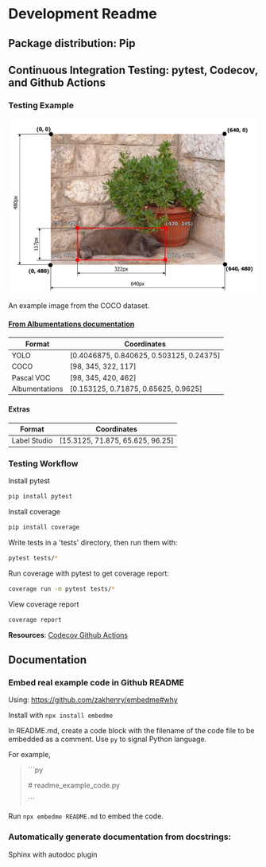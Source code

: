 # Development Readme


## Package distribution: Pip 

## Continuous Integration Testing: pytest, Codecov, and Github Actions

### Testing Example

![](assets/albumentations_bbox_example.jpg)

An example image from the COCO dataset.

#### [From Albumentations documentation](https://albumentations.ai/docs/getting_started/bounding_boxes_augmentation/#albumentations)

| Format | Coordinates |
|---|---|
| YOLO | [0.4046875, 0.840625, 0.503125, 0.24375] |
| COCO | [98, 345, 322, 117]
| Pascal VOC | [98, 345, 420, 462] |
| Albumentations | [0.153125, 0.71875, 0.65625, 0.9625] |

#### Extras

| Format | Coordinates | 
| --- | --- | 
| Label Studio | [15.3125, 71.875, 65.625, 96.25] | 


### Testing Workflow

Install pytest

```bash
pip install pytest
```

Install coverage

```bash
pip install coverage
```

Write tests in a 'tests' directory, then run them with:

```bash
pytest tests/*
```

Run coverage with pytest to get coverage report:

```bash
coverage run -m pytest tests/*
```

View coverage report

```bash
coverage report
```

**Resources**:
[Codecov Github Actions](https://about.codecov.io/blog/python-code-coverage-using-github-actions-and-codecov/)

## Documentation

### Embed real example code in Github README

Using:
https://github.com/zakhenry/embedme#why

Install with `npx install embedme`

In README.md, create a code block with the filename of the code file to be embedded as a comment. 
Use `py` to signal Python language.

For example,
> \```py
> 
> \# readme_example_code.py
> 
> \```

Run `npx embedme README.md` to embed the code.

### Automatically generate documentation from docstrings:

Sphinx with autodoc plugin
